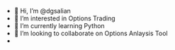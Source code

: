 - 👋 Hi, I’m @dgsalian
- 👀 I’m interested in Options Trading 
- 🌱 I’m currently learning Python
- 💞️ I’m looking to collaborate on Options Anlaysis Tool
- 

<!---
dgsalian/dgsalian is a ✨ special ✨ repository because its `README.md` (this file) appears on your GitHub profile.
You can click the Preview link to take a look at your changes.
--->
